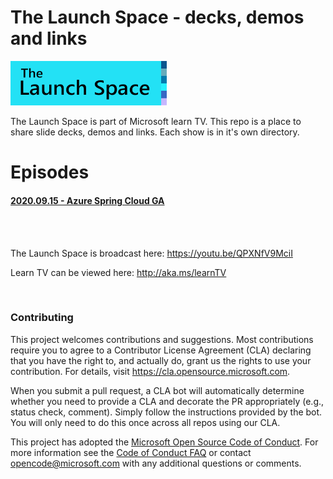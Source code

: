 
# The Launch Space - decks, demos and links

<img src="media/LaunchSpace_Logo-Large_github.png" ant="launchspace logo" title="The Launch Space" width="250">


The Launch Space is part of Microsoft learn TV.  This repo is a place to share slide decks, demos and links.  Each show is in it's own directory.

# Episodes
#### [2020.09.15 - Azure Spring Cloud GA](AzureSpringCloudGA/README.md)
<br/><br/>

The Launch Space is broadcast here: https://youtu.be/QPXNfV9MciI

Learn TV can be viewed here: http://aka.ms/learnTV

<br/>

### Contributing

This project welcomes contributions and suggestions.  Most contributions require you to agree to a
Contributor License Agreement (CLA) declaring that you have the right to, and actually do, grant us
the rights to use your contribution. For details, visit https://cla.opensource.microsoft.com.

When you submit a pull request, a CLA bot will automatically determine whether you need to provide
a CLA and decorate the PR appropriately (e.g., status check, comment). Simply follow the instructions
provided by the bot. You will only need to do this once across all repos using our CLA.

This project has adopted the [Microsoft Open Source Code of Conduct](https://opensource.microsoft.com/codeofconduct/).
For more information see the [Code of Conduct FAQ](https://opensource.microsoft.com/codeofconduct/faq/) or
contact [opencode@microsoft.com](mailto:opencode@microsoft.com) with any additional questions or comments.
